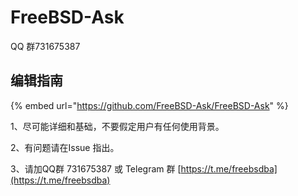 # FreeBSD-Ask

QQ 群731675387

## 编辑指南

{% embed url="https://github.com/FreeBSD-Ask/FreeBSD-Ask" %}

1、尽可能详细和基础，不要假定用户有任何使用背景。

2、有问题请在Issue 指出。

3、请加QQ群 731675387 或 Telegram 群 [https://t.me/freebsdba](https://t.me/freebsdba)
